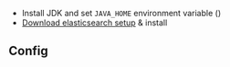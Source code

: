 * Install JDK and set `JAVA_HOME` environment variable ()
* [Download elasticsearch setup](https://github.com/rgl/elasticsearch-setup/releases) & install

## Config
